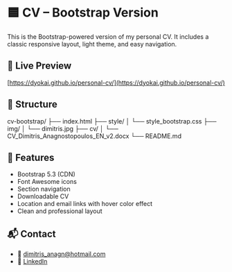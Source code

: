 # 🟦 CV – Bootstrap Version

This is the Bootstrap-powered version of my personal CV. It includes a classic responsive layout, light theme, and easy navigation.

## 🚀 Live Preview

[https://dyokai.github.io/personal-cv/](https://dyokai.github.io/personal-cv/)

## 📁 Structure

cv-bootstrap/ 
├── index.html 
├── style/ 
│   └── style_bootstrap.css 
├── img/ 
│   └── dimitris.jpg 
├── cv/ 
│   └── CV_Dimitris_Anagnostopoulos_EN_v2.docx 
└── README.md


## 🎯 Features

- Bootstrap 5.3 (CDN)
- Font Awesome icons
- Section navigation
- Downloadable CV
- Location and email links with hover color effect
- Clean and professional layout

## 📬 Contact

- 📧 [dimitris_anagn@hotmail.com](mailto:dimitris_anagn@hotmail.com)
- 🔗 [LinkedIn](https://www.linkedin.com/in/dimitris-anagnostopoulos93)
